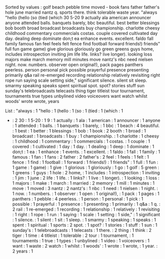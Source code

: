 Sorted by values :
golf beach pebble time moved - book fans father father's hole june married nantz q. sports there. think tolerable waste year. "always "hello (hello (so (tied (which 30 5-20 9 actually ala american announcer anyone attended balls. banquets barely, bbc beautiful. best better blessings bob booth broad broadcast broadcasts buy championship. charlotte cheesy childhood commentary commercials costas. couple covered cultivated day day. dealing deep dominate don;t ea enhance events. excellent. faldo fall family famous fan feel feels felt fence find football forward friends!) friends" full fun game game) give glorious gloriously go green greens guys home, includes introspection inviting jim life life. links? live longer). looking loss majors make march memory mill minutes move nantz's nbc need nielsen night. now. numbers. observer open original!), pack pages panthers peerless. person personal pick possible prayerful presence presenting primarily q&a rail re-emerged recording relationship relatively revisiting right rope run saying scale setting side," significant silence. silent sit sleep. smarmy speaking speaks spent spiritual spot. spot? stories stuff sun sunday's telebroadcasts telecasts thing tiger titleist tour tournament, tournaments true types unbylined video voiceovers want watch whilst woods' wrote wrote, years 

List :
"always : 1
"hello : 1
(hello : 1
(so : 1
(tied : 1
(which : 1
- : 2
30 : 1
5-20 : 1
9 : 1
actually : 1
ala : 1
american : 1
announcer : 1
anyone : 1
attended : 1
balls. : 1
banquets : 1
barely, : 1
bbc : 1
beach : 4
beautiful. : 1
best : 1
better : 1
blessings : 1
bob : 1
book : 2
booth : 1
broad : 1
broadcast : 1
broadcasts : 1
buy : 1
championship. : 1
charlotte : 1
cheesy : 1
childhood : 1
commentary : 1
commercials : 1
costas. : 1
couple : 1
covered : 1
cultivated : 1
day : 1
day. : 1
dealing : 1
deep : 1
dominate : 1
don;t : 1
ea : 1
enhance : 1
events. : 1
excellent. : 1
faldo : 1
fall : 1
family : 1
famous : 1
fan : 1
fans : 2
father : 2
father's : 2
feel : 1
feels : 1
felt : 1
fence : 1
find : 1
football : 1
forward : 1
friends!) : 1
friends" : 1
full : 1
fun : 1
game : 1
game) : 1
give : 1
glorious : 1
gloriously : 1
go : 1
golf : 5
green : 1
greens : 1
guys : 1
hole : 2
home, : 1
includes : 1
introspection : 1
inviting : 1
jim : 1
june : 2
life : 1
life. : 1
links? : 1
live : 1
longer). : 1
looking : 1
loss : 1
majors : 1
make : 1
march : 1
married : 2
memory : 1
mill : 1
minutes : 1
move : 1
moved : 3
nantz : 2
nantz's : 1
nbc : 1
need : 1
nielsen : 1
night. : 1
now. : 1
numbers. : 1
observer : 1
open : 1
original!), : 1
pack : 1
pages : 1
panthers : 1
pebble : 4
peerless. : 1
person : 1
personal : 1
pick : 1
possible : 1
prayerful : 1
presence : 1
presenting : 1
primarily : 1
q&a : 1
q. : 2
rail : 1
re-emerged : 1
recording : 1
relationship : 1
relatively : 1
revisiting : 1
right : 1
rope : 1
run : 1
saying : 1
scale : 1
setting : 1
side," : 1
significant : 1
silence. : 1
silent : 1
sit : 1
sleep. : 1
smarmy : 1
speaking : 1
speaks : 1
spent : 1
spiritual : 1
sports : 2
spot. : 1
spot? : 1
stories : 1
stuff : 1
sun : 1
sunday's : 1
telebroadcasts : 1
telecasts : 1
there. : 2
thing : 1
think : 2
tiger : 1
time : 4
titleist : 1
tolerable : 2
tour : 1
tournament, : 1
tournaments : 1
true : 1
types : 1
unbylined : 1
video : 1
voiceovers : 1
want : 1
waste : 2
watch : 1
whilst : 1
woods' : 1
wrote : 1
wrote, : 1
year. : 2
years : 1
